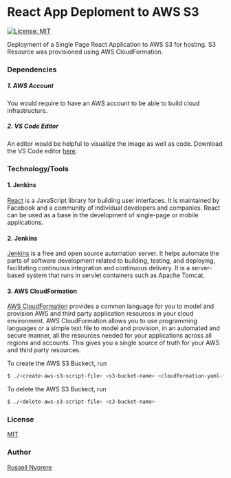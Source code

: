 # React App Deploment to AWS S3

[![License: MIT](https://img.shields.io/badge/License-MIT-yellow.svg)](https://opensource.org/licenses/MIT)

Deployment of a Single Page React Application to AWS S3 for hosting. S3 Resource was provisioned using AWS CloudFormation.

### Dependencies

##### 1. AWS Account

You would require to have an AWS account to be able to build cloud infrastructure.

##### 2. VS Code Editor

An editor would be helpful to visualize the image as well as code. Download the VS Code editor [here](https://code.visualstudio.com/download).

### Technology/Tools

#### 1. Jenkins

[React](https://reactjs.org/) is a JavaScript library for building user interfaces. It is maintained by Facebook and a community of individual developers and companies. React can be used as a base in the development of single-page or mobile applications.

#### 2. Jenkins

[Jenkins](https://www.jenkins.io/) is a free and open source automation server. It helps automate the parts of software development related to building, testing, and deploying, facilitating continuous integration and continuous delivery. It is a server-based system that runs in servlet containers such as Apache Tomcat.

#### 3. AWS CloudFormation

[AWS CloudFormation](https://aws.amazon.com/cloudformation/) provides a common language for you to model and provision AWS and third party application resources in your cloud environment. AWS CloudFormation allows you to use programming languages or a simple text file to model and provision, in an automated and secure manner, all the resources needed for your applications across all regions and accounts. This gives you a single source of truth for your AWS and third party resources.

To create the AWS S3 Buckect, run

```bash
$ ./<create-aws-s3-script-file> <s3-bucket-name> <cloudformation-yaml-file> <json-params-file-for-cloudformation-yaml-file>
```

To delete the AWS S3 Buckect, run

```bash
$ ./<delete-aws-s3-script-file> <s3-bucket-name>
```

### License

[MIT](https://opensource.org/licenses/MIT)

### Author

[Russell Nyorere](https://neorusse.github.io/)
